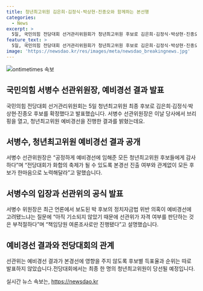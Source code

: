 ```yaml
---
title: 청년최고위원 김은희·김정식·박상현·진종오와 함께하는 본선행
categories:
  - News
excerpt: >
  5일, 국민의힘 전당대회 선거관리위원회가 청년최고위원 후보로 김은희·김정식·박상현·진종오를 확정했다. 서병수 선관위원장은 예비경선 결과를 발표하고, 후보들에게 공정성을 당부했다. 러닝메이트인 진종오 후보가 본선 진출했지만, 박진호 후보는 예비경선에서 탈락했다. 서 위원장은 박 후보의 정치자금법 위반 의혹과 관련해 선관위가 판단하지 않는 것을 강조했다.
feature_text: >
  5일, 국민의힘 전당대회 선거관리위원회가 청년최고위원 후보로 김은희·김정식·박상현·진종오를 확정했다. 서병수 선관위원장은 예비경선 결과를 발표하고, 후보들에게 공정성을 당부했다. 러닝메이트인 진종오 후보가 본선 진출했지만, 박진호 후보는 예비경선에서 탈락했다. 서 위원장은 박 후보의 정치자금법 위반 의혹과 관련해 선관위가 판단하지 않는 것을 강조했다.
image: 'https://newsdao.kr/res/images/meta/newsdao_breakingnews.jpg'
---
```


<p><img src="https://newsdao.kr/res/images/meta/newsdao_breakingnews.jpg" alt="ontimetimes 속보" /></p>

<h2 data-ke-size="size26">국민의힘 서병수 선관위원장, 예비경선 결과 발표</h2>

<p data-ke-size="size16">국민의힘 전당대회 선거관리위원회는 5일 청년최고위원 최종 후보로 김은희·김정식·박상현·진종오 후보를 확정했다고 발표했습니다. 서병수 선관위원장은 이날 당사에서 브리핑을 열고, 청년최고위원 예비경선을 진행한 결과를 밝혔는데요.</p>

<h2 data-ke-size="size26">서병수, 청년최고위원 예비경선 결과 공개</h2>  

<p data-ke-size="size16">서병수 선관위원장은 “공정하게 예비경선에 임해준 모든 청년최고위원 후보들에게 감사하다”며 “전당대회가 화합의 축제가 될 수 있도록 본경선 진출 여부와 관계없이 모든 후보가 한마음으로 노력해달라”고 말했습니다.</p>

<h2 data-ke-size="size26">서병수의 입장과 선관위의 공식 발표</h2>

<p data-ke-size="size16">서병수 위원장은 최근 언론에서 보도된 박 후보의 정치자금법 위반 의혹이 예비경선에 고려됐느냐는 질문에 “아직 기소되지 않았기 때문에 선관위가 자격 여부를 판단하는 것은 부적절하다”며 “책임당원 여론조사로만 진행됐다”고 설명했습니다.</p>

<h2 data-ke-size="size26">예비경선 결과와 전당대회의 관계</h2>

<p data-ke-size="size16">선관위는 예비경선 결과가 본경선에 영향을 주지 않도록 후보별 득표율과 순위는 따로 발표하지 않았습니다.전당대회에서는 최종 한 명의 청년최고위원이 당선될 예정입니다.</p>
실시간 뉴스 속보는, <a href="https://newsdao.kr" rel="dofollow">https://newsdao.kr</a>


